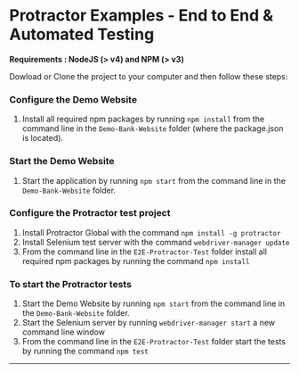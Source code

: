 # Protractor Examples - End to End & Automated Testing 

**Requirements : NodeJS (> v4) and NPM (> v3)**

Dowload or Clone the project to your computer and then follow these steps:

### Configure the Demo Website 

1. Install all required npm packages by running `npm install` from the command line in the `Demo-Bank-Website` folder (where the package.json is located).


### Start the Demo Website 

1. Start the application by running `npm start` from the command line in the `Demo-Bank-Website` folder.


### Configure the Protractor test project

1. Install Protractor Global with the command `npm install -g protractor`
2. Install Selenium test server with the command `webdriver-manager update`
3. From the command line in the `E2E-Protractor-Test` folder install all required npm packages by running the command `npm install` 

### To start the Protractor tests

1. Start the Demo Website by running `npm start` from the command line in the `Demo-Bank-Website` folder.
2. Start the Selenium server by running `webdriver-manager start` a new command line window
3. From the command line in the `E2E-Protractor-Test` folder start the tests by running the command `npm test` 


* * *


